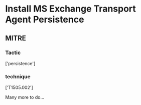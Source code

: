 # Install MS Exchange Transport Agent Persistence

## MITRE

### Tactic
['persistence']

### technique
['T1505.002']

Many more to do...
